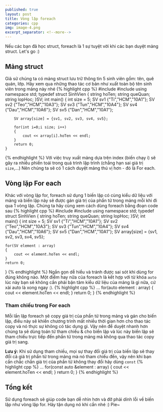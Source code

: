 ```yaml
---
published: true
layout: post
title: Vòng lặp foreach
categories: cpp
img: image-4.png
excerpt_separator: <!--more-->
---
```

Nếu các bạn đã học struct, foreach là 1 sự tuyệt vời khi các bạn duyệt mảng struct. Let's go :) <!--more-->
## Mảng struct
Giả sử chúng ta có mảng struct lưu trữ thông tin 5 sinh viên gồm: tên, quê quán, lớp. Hãy xem qua những thao tác cơ bản như xuất toàn bộ tên sinh viên trong mảng này nhé
{% highlight cpp %}
    #include <iostream>
    #include <string>
    using namespace std;
    typedef struct SinhVien {
    	string hoTen;
    	string queQuan;
    	string lopHoc;
    }SV;
    int main() {
    	int size = 5;
    	SV sv1 {"Ti","HCM","10A1"};
    	SV sv2 {"Teo","HCM","10A3"};
    	SV sv3 {"Tun","HCM","10A4"};
    	SV sv4 {"Dau","HCM","10A6"};
    	SV sv5 {"Dan","HCM","10A1"};
  
    	SV array[size] = {sv1, sv2, sv3, sv4, sv5};
     
    	for(int i=0;i size; i++)
    	{
    		cout << array[i].hoTen << endl;
    	}
    	return 0;
    }
{% endhighlight %}
Với việc truy xuất mảng dựa trên index (biến chạy i) sẽ gây ra nhiều phiền toái trong quá trình lập trình (chẳng hạn sai giá trị ``size``,...) Nên chúng ta sẽ có 1 cách duyệt mảng thú vị hơn - đó là For each.
## Vòng lặp For each
Khác với vòng lặp for, foreach sử dụng 1 biến lặp có cùng kiểu dữ liệu với mảng và biến lặp này sẽ được gán giá trị của phần tử trong mảng mỗi khi đi qua 1 vòng lặp. Chúng ta hãy cùng xem cách  dùng foreach bằng đoạn code sau
{% highlight cpp %}
#include <iostream>
#include <string>
using namespace std;
typedef struct SinhVien {
	string hoTen;
	string queQuan;
	string lopHoc;
}SV;
int main() {
	int size = 5;
	SV sv1 {"Ti","HCM","10A1"};
	SV sv2 {"Teo","HCM","10A3"};
	SV sv3 {"Tun","HCM","10A4"};
	SV sv4 {"Dau","HCM","10A6"};
	SV sv5 {"Dan","HCM","10A1"};
	SV array[size] = {sv1, sv2, sv3, sv4, sv5};
	
	for(SV element : array)
	{
		cout << element.hoTen << endl;
	}
	return 0;
}
{% endhighlight %}
Ngắn gọn dễ hiểu và tránh được sai sót khi dùng for đúng không nào. Một điểm hay nữa của foreach là kết hợp với từ khóa ``auto`` lúc này bạn sẽ không cần phải bận tâm kiểu dữ liệu của mảng là gì nữa, cứ xài auto là xong ngay :).
{% highlight cpp %}
	...
	for(auto element : array)
	{
		cout << element.hoTen << endl;
	}
	return 0;
}
{% endhighlight %}
### Tham chiếu trong For each
Mỗi lần lặp foreach sẽ copy giá trị của phần tử trong mảng và gán cho biến lặp, điều này sẽ khiến chương trình mất nhiều thời gian hơn cho thao tác copy và nó thực sự không có tác dụng gì. Vậy nên để duyệt nhanh hơn chúng ta sẽ dùng toán tử tham chiếu & cho biến lặp và lúc này biến lặp sẽ tham chiếu trực tiếp đến phần tử trong mảng mà không qua thao tác copy giá trị sang.
  
**Lưu ý:** Khi sử dụng tham chiếu, mọi sự thay đổi giá trị của biến lặp sẽ thay đổi cả giá trị phần tử trong mảng mà nó tham chiếu đến, vậy nên khi bạn cần chắc chắn giá trị của phần tử không thay đổi hãy dùng ``const``
{% highlight cpp %}
	...
	for(const auto &element : array)
	{
		cout << element.hoTen << endl;
	}
	return 0;
}
{% endhighlight %}
## Tổng kết
Sử dụng foreach sẽ giúp code bạn dễ nhìn hơn và đỡ phải dính lỗi về biến lặp như vòng lặp for. Hãy tận dụng nó khi cần nhé :) Pie~